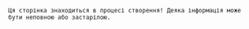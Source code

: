 ```admonish warning "Work in Progress"
Ця сторінка знаходиться в процесі створення! Деяка інформація може бути неповною або застарілою.
```